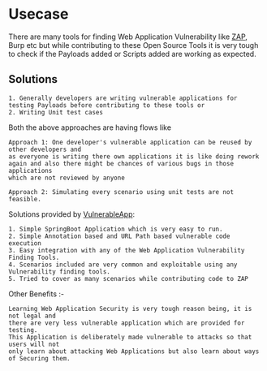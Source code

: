 # Usecase

There are many tools for finding Web Application Vulnerability like [ZAP](https://github.com/zaproxy), Burp etc but while contributing to these Open Source Tools 
it is very tough to check if the Payloads added or Scripts added are working as expected.

## Solutions
``` 
1. Generally developers are writing vulnerable applications for testing Payloads before contributing to these tools or
2. Writing Unit test cases
```
Both the above approaches are having flows like 
```
Approach 1: One developer's vulnerable application can be reused by other developers and 
as everyone is writing there own applications it is like doing rework again and also there might be chances of various bugs in those applications
which are not reviewed by anyone

Approach 2: Simulating every scenario using unit tests are not feasible.
```

Solutions provided by [VulnerableApp](https://github.com/SasanLabs/VulnerableApp):
```
1. Simple SpringBoot Application which is very easy to run.
2. Simple Annotation based and URL Path based vulnerable code execution
3. Easy integration with any of the Web Application Vulnerability Finding Tools.
4. Scenarios included are very common and exploitable using any Vulnerability finding tools.
5. Tried to cover as many scenarios while contributing code to ZAP
```

Other Benefits :-
```
Learning Web Application Security is very tough reason being, it is not legal and 
there are very less vulnerable application which are provided for testing.
This Application is deliberately made vulnerable to attacks so that users will not
only learn about attacking Web Applications but also learn about ways of Securing them.
```

